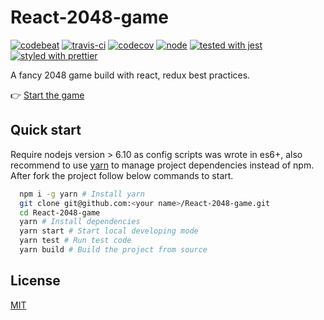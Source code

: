 # React-2048-game

[![codebeat](https://codebeat.co/badges/9b33ea0e-5cf5-44b3-9a52-438667fb2673)](https://codebeat.co/projects/github-com-devrsi0n-React-2048-game-master)
[![travis-ci](https://travis-ci.org/devrsi0n/React-2048-game.svg?branch=master)](https://travis-ci.org/devrsi0n/React-2048-game)
[![codecov](https://codecov.io/gh/devrsi0n/React-2048-game/branch/master/graph/badge.svg)](https://codecov.io/gh/devrsi0n/React-2048-game)
[![node](https://img.shields.io/badge/node-%20%3E%3D%206.10-brightgreen.svg)](https://nodejs.org)
[![tested with jest](https://img.shields.io/badge/tested_with-jest-99424f.svg)](https://github.com/facebook/jest)
[![styled with prettier](https://img.shields.io/badge/styled_with-prettier-ff69b4.svg)](https://github.com/prettier/prettier)

A fancy 2048 game build with react, redux best practices.

👉 [Start the game](https://re2048.herokuapp.com/)

## Quick start

Require nodejs version > 6.10 as config scripts was wrote in es6+, also recommend to use [yarn](https://yarnpkg.com) to manage project dependencies instead of npm. After fork the project follow below commands to start.

```bash
  npm i -g yarn # Install yarn
  git clone git@github.com:<your name>/React-2048-game.git
  cd React-2048-game
  yarn # Install dependencies
  yarn start # Start local developing mode
  yarn test # Run test code
  yarn build # Build the project from source
```

## License

[MIT](http://opensource.org/licenses/MIT)
